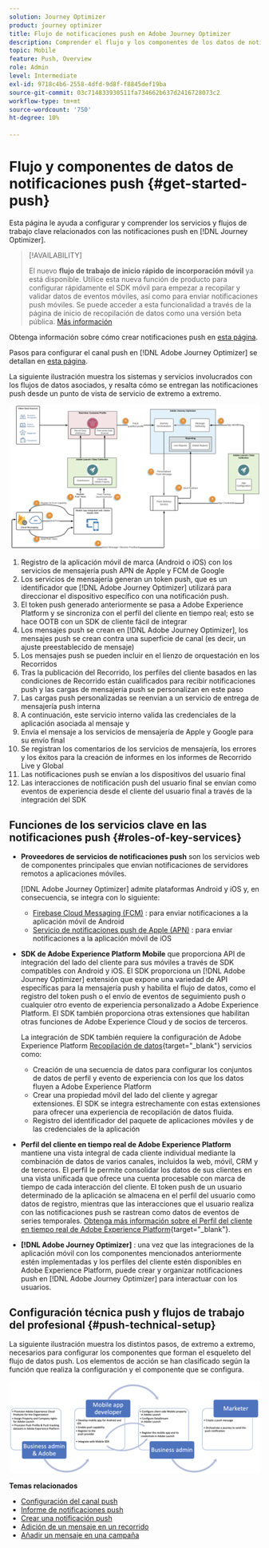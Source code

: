 ```yaml
---
solution: Journey Optimizer
product: journey optimizer
title: Flujo de notificaciones push en Adobe Journey Optimizer
description: Comprender el flujo y los componentes de los datos de notificaciones push
topic: Mobile
feature: Push, Overview
role: Admin
level: Intermediate
exl-id: 9718c4b6-2558-4dfd-9d8f-f8845def19ba
source-git-commit: 03c714833930511fa734662b637d2416728073c2
workflow-type: tm+mt
source-wordcount: '750'
ht-degree: 10%

---
```


# Flujo y componentes de datos de notificaciones push {#get-started-push}

Esta página le ayuda a configurar y comprender los servicios y flujos de trabajo clave relacionados con las notificaciones push en [!DNL Journey Optimizer].


>[!AVAILABILITY]
>
>El nuevo **flujo de trabajo de inicio rápido de incorporación móvil** ya está disponible. Utilice esta nueva función de producto para configurar rápidamente el SDK móvil para empezar a recopilar y validar datos de eventos móviles, así como para enviar notificaciones push móviles. Se puede acceder a esta funcionalidad a través de la página de inicio de recopilación de datos como una versión beta pública. [Más información](mobile-onboarding-wf.md)
>

Obtenga información sobre cómo crear notificaciones push en [esta página](create-push.md).

Pasos para configurar el canal push en [!DNL Adobe Journey Optimizer] se detallan en [esta página](push-configuration.md).

La siguiente ilustración muestra los sistemas y servicios involucrados con los flujos de datos asociados, y resalta cómo se entregan las notificaciones push desde un punto de vista de servicio de extremo a extremo.

![](assets/push-flow.png)

1. Registro de la aplicación móvil de marca (Android o iOS) con los servicios de mensajería push APN de Apple y FCM de Google
1. Los servicios de mensajería generan un token push, que es un identificador que [!DNL Adobe Journey Optimizer] utilizará para direccionar el dispositivo específico con una notificación push.
1. El token push generado anteriormente se pasa a Adobe Experience Platform y se sincroniza con el perfil del cliente en tiempo real; esto se hace OOTB con un SDK de cliente fácil de integrar
1. Los mensajes push se crean en [!DNL Adobe Journey Optimizer], los mensajes push se crean contra una superficie de canal (es decir, un ajuste preestablecido de mensaje)
1. Los mensajes push se pueden incluir en el lienzo de orquestación en los Recorridos
1. Tras la publicación del Recorrido, los perfiles del cliente basados en las condiciones de Recorrido están cualificados para recibir notificaciones push y las cargas de mensajería push se personalizan en este paso
1. Las cargas push personalizadas se reenvían a un servicio de entrega de mensajería push interna
1. A continuación, este servicio interno valida las credenciales de la aplicación asociada al mensaje y
1. Envía el mensaje a los servicios de mensajería de Apple y Google para su envío final
1. Se registran los comentarios de los servicios de mensajería, los errores y los éxitos para la creación de informes en los informes de Recorrido Live y Global
1. Las notificaciones push se envían a los dispositivos del usuario final
1. Las interacciones de notificación push del usuario final se envían como eventos de experiencia desde el cliente del usuario final a través de la integración del SDK

## Funciones de los servicios clave en las notificaciones push {#roles-of-key-services}

* **Proveedores de servicios de notificaciones push** son los servicios web de componentes principales que envían notificaciones de servidores remotos a aplicaciones móviles.

  [!DNL Adobe Journey Optimizer]  admite plataformas Android y iOS y, en consecuencia, se integra con lo siguiente:
   * [Firebase Cloud Messaging (FCM)](https://firebase.google.com/docs/cloud-messaging) : para enviar notificaciones a la aplicación móvil de Android
   * [Servicio de notificaciones push de Apple (APN)](https://developer.apple.com/library/archive/documentation/NetworkingInternet/Conceptual/RemoteNotificationsPG/APNSOverview.html) : para enviar notificaciones a la aplicación móvil de iOS

* **SDK de Adobe Experience Platform Mobile** que proporciona API de integración del lado del cliente para sus móviles a través de SDK compatibles con Android y iOS. El SDK proporciona un [!DNL Adobe Journey Optimizer] extensión que expone una variedad de API específicas para la mensajería push y habilita el flujo de datos, como el registro del token push o el envío de eventos de seguimiento push o cualquier otro evento de experiencia personalizado a Adobe Experience Platform. El SDK también proporciona otras extensiones que habilitan otras funciones de Adobe Experience Cloud y de socios de terceros.

  La integración de SDK también requiere la configuración de Adobe Experience Platform [Recopilación de datos](https://experienceleague.adobe.com/docs/experience-platform/tags/home.html?lang=es){target="_blank"} servicios como:

   * Creación de una secuencia de datos para configurar los conjuntos de datos de perfil y evento de experiencia con los que los datos fluyen a Adobe Experience Platform
   * Crear una propiedad móvil del lado del cliente y agregar extensiones. El SDK se integra estrechamente con estas extensiones para ofrecer una experiencia de recopilación de datos fluida.
   * Registro del identificador del paquete de aplicaciones móviles y de las credenciales de la aplicación

* **Perfil del cliente en tiempo real de Adobe Experience Platform**  mantiene una vista integral de cada cliente individual mediante la combinación de datos de varios canales, incluidos la web, móvil, CRM y de terceros. El perfil le permite consolidar los datos de sus clientes en una vista unificada que ofrece una cuenta procesable con marca de tiempo de cada interacción del cliente. El token push de un usuario determinado de la aplicación se almacena en el perfil del usuario como datos de registro, mientras que las interacciones que el usuario realiza con las notificaciones push se rastrean como datos de eventos de series temporales. [Obtenga más información sobre el Perfil del cliente en tiempo real de Adobe Experience Platform](https://experienceleague.adobe.com/docs/experience-platform/profile/home.html?lang=es){target="_blank"}.

* **[!DNL Adobe Journey Optimizer]** : una vez que las integraciones de la aplicación móvil con los componentes mencionados anteriormente estén implementadas y los perfiles del cliente estén disponibles en Adobe Experience Platform, puede crear y organizar notificaciones push en [!DNL Adobe Journey Optimizer] para interactuar con los usuarios.

## Configuración técnica push y flujos de trabajo del profesional {#push-technical-setup}

La siguiente ilustración muestra los distintos pasos, de extremo a extremo, necesarios para configurar los componentes que forman el esqueleto del flujo de datos push. Los elementos de acción se han clasificado según la función que realiza la configuración y el componente que se configura.

![](assets/user-flow.png)

**Temas relacionados**

* [Configuración del canal push](push-configuration.md)
* [Informe de notificaciones push](../reports/journey-global-report.md#push-global)
* [Crear una notificación push](create-push.md)
* [Adición de un mensaje en un recorrido](../building-journeys/journeys-message.md)
* [Añadir un mensaje en una campaña](../campaigns/create-campaign.md)